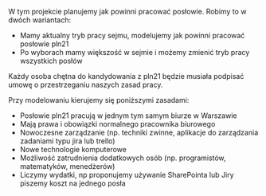 W tym projekcie planujemy jak powinni pracować posłowie. Robimy to w dwóch wariantach:
 *   Mamy aktualny tryb pracy sejmu, modelujemy jak powinni pracować posłowie pln21
 *   Po wyborach mamy większość w sejmie i możemy zmienić tryb pracy wszystkich posłów

Każdy osoba chętna do kandydowania z pln21 będzie musiała podpisać umowę o przestrzeganiu naszych zasad pracy. 

Przy modelowaniu kierujemy się poniższymi zasadami:
* Posłowie pln21 pracują w jednym tym samym biurze w Warszawie
* Mają prawa i obowiązki normalnego pracownika biurowego
* Nowoczesne zarządzanie (np. techniki zwinne, aplikacje do zarządzania zadaniami typu jira lub trello)
* Nowe technologie komputerowe
* Możliwość zatrudnienia dodatkowych osób (np. programistów, matematyków, menedżerów)
* Liczymy wydatki, np proponujemy używanie SharePointa lub Jiry piszemy koszt na jednego posła
